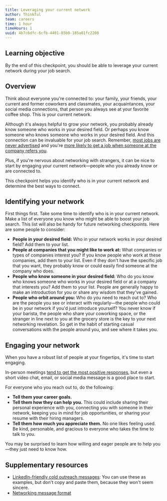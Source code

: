 ```yaml
---
title: Leveraging your current network
author: Thinkful
team: careers
time: 1 hour
timeHours: 1
uuid: 4b7c6dfc-6cfb-4401-85b0-185a81fc2208
---
```


## Learning objective

By the end of this checkpoint, you should be able to leverage your current network during your job search.


## Overview

Think about everyone you're connected to: your family, your friends, your current and former coworkers and classmates, your acquaintances, your social media connections, that person you always see at your favorite coffee shop. This is your current network.

Although it's always helpful to grow your network, you probably already know someone who works in your desired field. Or perhaps you know someone who knows someone who works in your desired field. And this connection can be invaluable for your job search. Remember, [most jobs are never advertised](https://www.businessinsider.com/at-least-70-of-jobs-are-not-even-listed-heres-how-to-up-your-chances-of-getting-a-great-new-gig-2017-4) and you're [more likely to get a job when someone at the company refers you](https://thejobsauce.com/is-landing-a-job-really-about-who-you-know/).

Plus, if you're nervous about networking with strangers, it can be nice to start by engaging your current network—people who you already know or are connected to.  

This checkpoint helps you identify who is in your current network and determine the best ways to connect. 


## Identifying your network 

First things first. Take some time to identify who is in your current network. Make a list of everyone you know who might be able to boost your job search. This list will also be handy for future networking checkpoints. Here are some people to consider: 

- **People in your desired field:** Who in your network works in your desired field? Add them to your list. 
- **People at companies that you might like to work at:** What companies or types of companies interest you? If you know people who work at these companies, add them to your list. Even if they don't have the specific job that you want, they probably know or could easily find someone at the company who does.
- **People who know someone in your desired field:** Who do you know who knows someone who works in your desired field or at a company that interests you? Add them to your list. People are generally happy to make an introduction for you or share any wisdom that they've gained. 
- **People who orbit around you:** Who do you need to reach out to? Who are the people you see or interact with regularly—the people who could be in your network if you'd just introduce yourself? You never know if your barista, the people who share your coworking space, or the stranger in line next to you at the grocery store is the key to your next networking revelation. So get in the habit of starting casual conversations with the people around you, and see where it takes you. 


## Engaging your network

When you have a robust list of people at your fingertips, it's time to start engaging. 

In-person meetings [tend to get the most positive responses](https://www.entrepreneur.com/article/296590), but even a short video chat, email, or social media message is a good place to start. 

For everyone who you reach out to, do the following:

* **Tell them your career goals.** 
* **Tell them how they can help you.** This could include sharing their personal experience with you, connecting you with someone in their network, keeping you in mind for job opportunities, or sharing your resume with their hiring managers.
* **Tell them how much you appreciate them.** No one likes feeling used. Be kind, personable, and gracious to everyone who takes the time to talk to you. 

You may be surprised to learn how willing and eager people are to help you—they just need to know how. 


## Supplementary resources

* [LinkedIn-friendly cold outreach messages](https://docs.google.com/document/d/1-mnjBUPKQSQISZuT2DHxBc5q2HIHbw8SOFcnabpqUe4/edit): You can use these as examples, but don't copy and paste them, because they won't seem sincere.
* [Networking message format](https://docs.google.com/document/d/1Gd2_zYUM7HNQ2DJXC8V2wgB7RpNbUFFBwyctwuSeDLM/edit)
